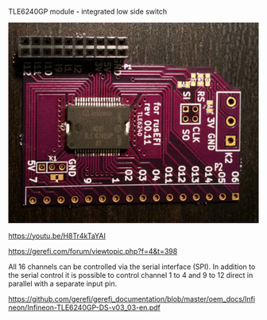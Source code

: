 TLE6240GP module - integrated low side switch

![Board](board.jpg)

https://youtu.be/H8Tr4kTaYAI

https://gerefi.com/forum/viewtopic.php?f=4&t=398

All 16 channels can be controlled via the serial interface (SPI). In addition to the serial control it is possible to
control channel 1 to 4 and 9 to 12 direct in parallel with a separate input pin.

https://github.com/gerefi/gerefi_documentation/blob/master/oem_docs/Infineon/Infineon-TLE6240GP-DS-v03_03-en.pdf

